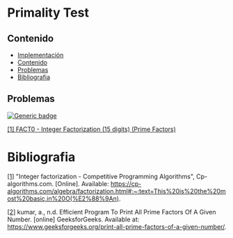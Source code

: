 # Primality Test

## Contenido
* [Implementación](#implementación)
* [Contenido](#contenido)
* [Problemas](#problemas)
* [Bibliografia](#bibliografia)

## Problemas

[![Generic badge](https://img.shields.io/badge/SPOJ-Easy-green.svg)](https://www.spoj.com/problems/tag/number-theory)

[[1] FACT0 - Integer Factorization (15 digits) (Prime Factors)](https://www.spoj.com/problems/FACT0/)

# Bibliografia

[[1]](https://cp-algorithms.com/algebra/factorization.html#:~:text=This%20is%20the%20most%20basic,in%20O(%E2%88%9An)) "Integer factorization - Competitive Programming Algorithms", Cp-algorithms.com. [Online]. Available: https://cp-algorithms.com/algebra/factorization.html#:~:text=This%20is%20the%20most%20basic,in%20O(%E2%88%9An).

[[2]](https://www.geeksforgeeks.org/print-all-prime-factors-of-a-given-number/) kumar, a., n.d. Efficient Program To Print All Prime Factors Of A Given Number. [online] GeeksforGeeks. Available at: <https://www.geeksforgeeks.org/print-all-prime-factors-of-a-given-number/>.